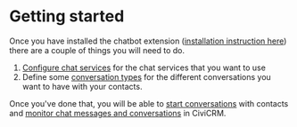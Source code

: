 # Getting started

Once you have installed the chatbot extension ([installation instruction here](installation.md)) there are a couple of things you will need to do.

1. [Configure chat services](service/configure.md) for the chat services that you want to use
2. Define some [conversation types](conversation-types.md) for the different conversations you want to have with your contacts.

Once you've done that, you will be able to [start conversations](starting-conversations.md) with contacts and [monitor chat messages and conversations](chat-and-conversation-tabs.md) in CiviCRM.
